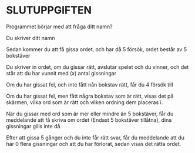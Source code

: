 # SLUTUPPGIFTEN
Programmet börjar med att fråga ditt namn?

Du skriver ditt namn

Sedan kommer du att få gissa ordet, och har då 5 försök, ordet består av 5 bokstäver

Du skriver in ordet, om du gissar rätt, avslutar spelet och du vinner, och det står att du har vunnit med (x) antal gissningar  

Om du har gissat fel, och inte fått nån bokstav rätt, får du 4 försök till

Om du har gissat fel, men fått några bokstav som är rätt, visas det på skärmen, vilka ord som är rätt och vilken ordning dem placeras i.

När du gissar med ord som är mer eller mindre än 5 bokstäver, får du meddelande att få skriva om ordet (Endast 5 bokstäver tillåtna), dina gissningar gills inte då.

Efter att gissa 5 gånger och du inte får rätt svar, får du meddelande att du har 0 flera gissningar och att du har förlorat, sedan visas det rätta ordet.
